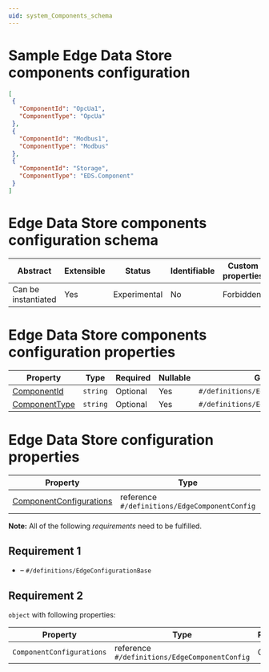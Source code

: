 ```yaml
---
uid: system_Components_schema
---
```


# Sample Edge Data Store components configuration

 ```json
[
  {
    "ComponentId": "OpcUa1",
    "ComponentType": "OpcUa"
  },
  {
    "ComponentId": "Modbus1",
    "ComponentType": "Modbus"
  },
  {
    "ComponentId": "Storage",
    "ComponentType": "EDS.Component"
  }
]
 ```

# Edge Data Store components configuration schema

| Abstract            | Extensible | Status       | Identifiable | Custom properties | Additional properties | Defined in                                                     |
| ------------------- | ---------- | ------------ | ------------ | ----------------- | --------------------- | -------------------------------------------------------------- |
| Can be instantiated | Yes        | Experimental | No           | Forbidden         | Forbidden             | [System_Components_schema.json](System_Components_schema.json) |

# Edge Data Store components configuration properties

| Property                        | Type     | Required | Nullable | Group                              |
| ------------------------------- | -------- | -------- | -------- |----------------------------------- |
| [ComponentId](#componentid)     | `string` | Optional | Yes      |`#/definitions/EdgeComponentConfig` |
| [ComponentType](#componenttype) | `string` | Optional | Yes      |`#/definitions/EdgeComponentConfig` |


# Edge Data Store configuration properties

| Property                                            | Type      | Required | Nullable | Defined by                     |
| --------------------------------------------------- | --------- | -------- | -------- | ------------------------------ |
| [ComponentConfigurations](#componentconfigurations) | reference <br> `#/definitions/EdgeComponentConfig` | Optional | Yes      | EdgeDataStoreConfig (this schema) |


**Note:** All of the following _requirements_ need to be fulfilled.

## Requirement 1

- []() – `#/definitions/EdgeConfigurationBase`

## Requirement 2

`object` with following properties:

| Property                  | Type  | Required |
| ------------------------- | ----- | -------- |
| `ComponentConfigurations` | reference <br> `#/definitions/EdgeComponentConfig` | Optional |
